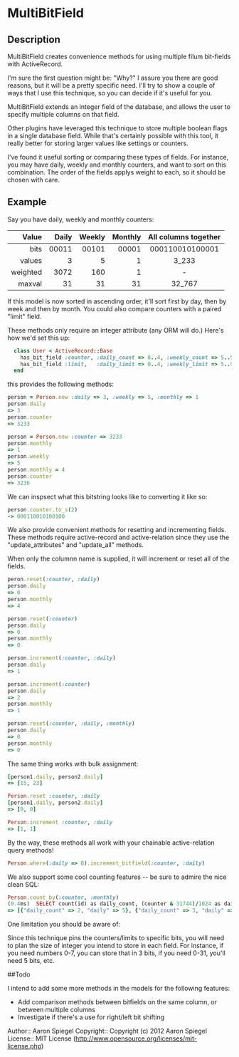 # MultiBitField #

## Description ##

MultiBitField creates convenience methods for using multiple filum bit-fields with ActiveRecord.

I'm sure the first question might be: "Why?"  I assure you there are good reasons, but it will be a pretty specific need.  I'll try to show a couple of ways that I use this technique, so you can decide if it's useful for you.

MultiBitField extends an integer field of the database, and allows the user to specify multiple columns on that field.

Other plugins have leveraged this technique to store multiple boolean flags in a single database field.  While that's certainly possible with this tool, it really better for storing larger values like settings or counters.

I've found it useful sorting or comparing these types of fields.  For instance, you may have daily, weekly and monthly counters, and want to sort on this combination.  The order of the fields applys weight to each, so it should be chosen with care.

## Example ##

Say you have daily, weekly and monthly counters:

 Value     | Daily    | Weekly  | Monthly  |  All columns together 
 --------: | ------:  | ------: | -------: | :--------------------:
 bits      | 00011    | 00101   | 00001    |  000110010100001      
 values    | 3        | 5       | 1        |  3_233                
 weighted  | 3072     | 160     | 1        |  -                    
 maxval    | 31       | 31      | 31       |  32_767               
 
If this model is now sorted in ascending order, it'll sort first by day, then by week and then by month.  You could also compare counters with a paired "limit" field.

These methods only require an integer attribute (any ORM will do.)  Here's how we'd set this up:

```ruby
  class User < ActiveRecord::Base
    has_bit_field :counter, :daily_count => 0..4, :weekly_count => 5..9, :monthly_count => 10..14
	has_bit_field :limit,   :daily_limit => 0..4, :weekly_limit => 5..9, :monthly_limit => 10..14
  end
```

this provides the following methods:

```ruby
person = Person.new :daily => 3, :weekly => 5, :monthly => 1
person.daily 
=> 3
person.counter
=> 3233

person = Person.new :counter => 3233
person.monthly
=> 1
person.weekly
=> 5
person.monthly = 4
person.counter
=> 3236
```

We can inspsect what this bitstring looks like to converting it like so:

```ruby
person.counter.to_s(2)
-> 000110010100100

```

We also provide convenient methods for resetting and incrementing fields.  These methods require active-record and active-relation since they use the "update_attributes" and "update_all" methods.

When only the columnn name is supplied, it will increment or reset all of the fields.

```ruby
peron.reset(:counter, :daily)
person.daily
=> 0
person.monthly
=> 4

person.reset(:counter)
person.daily
=> 0
person.monthly
=> 0

person.increment(:counter, :daily)
person.daily
=> 1

person.increment(:counter)
person.daily
=> 2
person.monthly
=> 1

person.reset(:counter, :daily, :monthly)
person.daily
=> 0
person.monthly
=> 0
```

The same thing works with bulk assignment:

```ruby
[person1.daily, person2.daily]
=> [15, 23]

Person.reset :counter, :daily
[person1.daily, person2.daily]
=> [0, 0]

Person.increment :counter, :daily
=> [1, 1]
```

By the way, these methods all work with your chainable active-relation query methods!

```ruby
Person.where(:daily => 0).increment_bitfield(:counter, :daily)
```

We also support some cool counting features -- be sure to admire the nice clean SQL:

```ruby
Person.count_by(:counter, :monthly)
(0.4ms)  SELECT count(id) as daily_count, (counter & 31744)/1024 as daily FROM "people" GROUP BY daily
=> [{"daily_count" => 2, "daily" => 5}, {"daily_count" => 3, "daily" => 1}]
```

One limitation you should be aware of:

Since this technique pins the counters/limits to specific bits, you will need to plan the size of integer you intend to store in each field.  For instance, if you need numbers 0-7, you can store that in 3 bits, if you need 0-31, you'll need 5 bits, etc.

##Todo

I intend to add some more methods in the models for the following features:

  * Add comparison methods between bitfields on the same column, or between multiple columns
  * Investigate if there's a use for right/left bit shifting

Author:: Aaron Spiegel
Copyright:: Copyright (c) 2012 Aaron Spiegel
License:: MIT License (http://www.opensource.org/licenses/mit-license.php)
